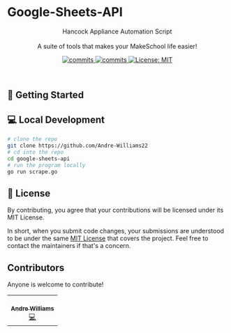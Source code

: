 # Google-Sheets-API

<p align="center">
Hancock Appliance Automation Script
<br>
<br>
A suite of tools that makes your MakeSchool life easier!
</p>
<p align="center">
  <a>
    <a href="https://goreportcard.com/badge/github.com/Andre-Williams22/msconsole" />
    <img alt="commits" src="https://goreportcard.com/badge/github.com/Andre-Williams22/msconsole" target="_blank" />
    <a href="https://github.com/Andre-Williams22/msconsole/commits/master">
    <img alt="commits" src="https://img.shields.io/github/commit-activity/w/Andre-Williams22/msconsole?color=green" target="_blank" />
  </a> 
  <a href="#" target="_blank">
    <img alt="License: MIT" src="https://img.shields.io/badge/License-MIT-yellow.svg" />
  </a>
</p>
<br>

## 🚀 Getting Started


## 💻 Local Development

```bash
# clone the repo
git clone https://github.com/Andre-Williams22
# cd into the repo
cd google-sheets-api
# run the program locally
go run scrape.go
```

## 📝 License

By contributing, you agree that your contributions will be licensed under its MIT License.

In short, when you submit code changes, your submissions are understood to be under the same [MIT License](http://choosealicense.com/licenses/mit/) that covers the project. Feel free to contact the maintainers if that's a concern.

## Contributors

Anyone is welcome to contribute!

<table>
  <tr>
    <td align="center"><a href="https://github.com/Andre-Williams22"><br /><sub><b>Andre Williams</b></sub></a><br /><a href="https://github.com/Andre-Williams22/msconsole/commits?author=Andre-Williams22" title="Code">💻</a></td>

  </tr>
